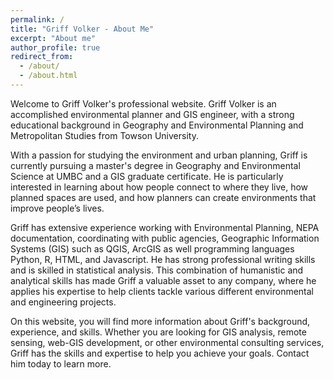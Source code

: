 ```yaml
---
permalink: /
title: "Griff Volker - About Me"
excerpt: "About me"
author_profile: true
redirect_from: 
  - /about/
  - /about.html
---
```


Welcome to Griff Volker's professional website. Griff Volker is an accomplished environmental planner and GIS engineer, with a strong educational background in Geography and Environmental Planning and Metropolitan Studies from Towson University.

With a passion for studying the environment and urban planning, Griff is currently pursuing a master's degree in Geography and Environmental Science at UMBC and a GIS graduate certificate. He is particularly interested in learning about how people connect to where they live, how planned spaces are used, and how planners can create environments that improve people’s lives. 

Griff has extensive experience working with Environmental Planning, NEPA documentation, coordinating with public agencies, Geographic Information Systems (GIS) such as QGIS, ArcGIS as well programming languages Python, R, HTML, and Javascript. He has strong professional writing skills and is skilled in statistical analysis. This combination of humanistic and analytical skills has made Griff a valuable asset to any company, where he applies his expertise to help clients tackle various different environmental and engineering projects.

On this website, you will find more information about Griff's background, experience, and skills. Whether you are looking for GIS analysis, remote sensing, web-GIS development, or other environmental consulting services, Griff has the skills and expertise to help you achieve your goals. Contact him today to learn more.
